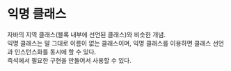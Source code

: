 

# 익명 클래스


자바의 지역 클래스(블록 내부에 선언된 클래스)와 비슷한 개념. <br>
익명 클래스는 말 그대로 이름이 없는 클래스이며, 익명 클래스를 이용하면 클래스 선언과 인스턴스화를 동시에 할 수 있다. <br>
즉석에서 필요한 구현을 만들어서 사용할 수 있다. 
